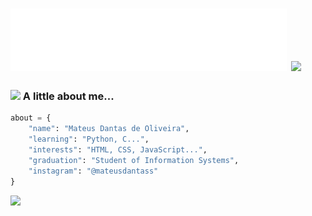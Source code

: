 <h1>
  <img src="https://raw.githubusercontent.com/mtzdantas/mtzdantas/master/name.svg" alt="Mateus Dantas" />
  <img src="https://media.giphy.com/media/uL23EgTN7oEweMVy7R/giphy.gif" width="60"></h2>
</h1>

### <img src="https://media.giphy.com/media/rYbjgltjQzyYueGHnT/giphy.gif" width="60"> A little about me... 

```python
about = {
    "name": "Mateus Dantas de Oliveira",
    "learning": "Python, C...",
    "interests": "HTML, CSS, JavaScript...",
    "graduation": "Student of Information Systems",
    "instagram": "@mateusdantass"
}
```
                                                          
![](https://github.com/halfrost/halfrost/blob/master/icons/header_.png)
